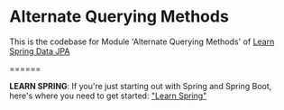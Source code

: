 # Alternate Querying Methods

This is the codebase for Module 'Alternate Querying Methods' of [Learn Spring Data JPA](https://www.baeldung.com/learn-spring-data-jpa-course)



======

**LEARN SPRING**: If you're just starting out with Spring and Spring Boot, here's where you need to get started: ["Learn Spring"](https://www.baeldung.com/course-ls-ot33p)

